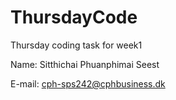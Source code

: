 # ThursdayCode
Thursday coding task for week1

Name: Sitthichai Phuanphimai Seest

E-mail: cph-sps242@cphbusiness.dk
